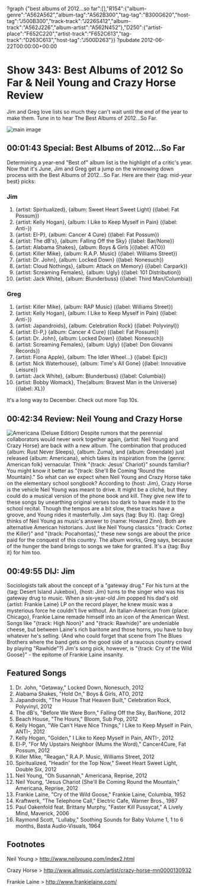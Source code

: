 ?graph {"best albums of 2012...so far":[],"R154":{"album-genre":"A562A562","album-tag":"A562B300","tag-tag":"B300G620","host-tag":"J500B300","track-track":"J226S412","album-track":"A562J226","album-artist":"A562N452"},"D250":{"artist-place":"F652C220","artist-track":"F652C613","tag-track":"D263C613","host-tag":"J500D263"}}
?pubdate 2012-06-22T00:00:00+00:00

# Show 343: Best Albums of 2012 So Far & Neil Young and Crazy Horse Review
Jim and Greg love lists so much they can't wait until the end of the year to make them. Tune in to hear The Best Albums of 2012...So Far.

![main image](http://static.soundopinions.org/images/2012/bestof2012_sofar.jpg)

## 00:01:43 Special: Best Albums of 2012...So Far
Determining a year-end "Best of" album list is the highlight of a critic's year. Now that it's June, Jim and Greg get a jump on the winnowing down process with the Best Albums of 2012...So Far. Here are their {tag: mid-year best} picks:

### Jim
1. {artist: Spiritualized}, {album: Sweet Heart Sweet Light} ({label: Fat Possum})
2. {artist: Kelly Hogan}, {album: I Like to Keep Myself in Pain} ({label: Anti-})
3. {artist: EI-P}, {album: Cancer 4 Cure} ({label: Fat Possum})
4. {artist: The dB's}, {album: Falling Off the Sky} ({label: Bar/None})
5. {artist: Alabama Shakes}, {album: Boys & Girls }({label: ATO})
6. {artist: Killer Mike}, {album: R.A.P. Music} ({label: Williams Street})
7. {artist: Dr. John}, {album: Locked Down} ({label: Nonesuch})
8. {artist: Cloud Nothings}, {album: Attack on Memory} ({label: Carpark})
9. {artist: Screaming Females}, {album: Ugly} ({label: 101 Distribution})
10. {artist: Jack White}, {album: Blunderbuss} ({label: Third Man/Columbia})

### Greg
1. {artist: Killer Mike}, {album: RAP Music} ({label: Williams Street})
2. {artist: Kelly Hogan}, {album: I Like to Keep Myself in Pain} ({label: Anti-})
3. {artist: Japandroids}, {album: Celebration Rock} ({label: Polyvinyl})
4. {artist: El-P,} {album: Cancer 4 Cure} ({label: Fat Possum})
5. {artist: Dr. John}, {album: Locked Down} ({label: Nonesuch})
6. {artist: Screaming Females}, {album: Ugly} ({label: Don Giovanni Records})
7. {artist: Fiona Apple}, {album: The Idler Wheel...} ({label: Epic})
8. {artist: Nick Waterhouse}, {album: Time's All Gone} ({label: Innovative Leisure})
9. {artist: Jack White}, {album: Blunderbuss} ({label: Columbia})
10. {artist: Bobby Womack}, The{album:  Bravest Man in the Universe} ({label: XL})

It's a long way to December. Check out more Top 10s.

## 00:42:34 Review: Neil Young and Crazy Horse
![Americana (Deluxe Edition)](http://cdn3.pitchfork.com/albums/17850/homepage_large.8b1a6091.jpg "167559/530642631")
Despite rumors that the perennial collaborators would never work together again, {artist: Neil Young and Crazy Horse} are back with a new album. The combination that produced {album: Rust Never Sleeps}, {album: Zuma}, and {album: Greendale} just released {album: Americana}, which takes its inspiration from the {genre: American folk} vernacular. Think "{track: Jesus' Chariot}" sounds familiar? You might know it better as "{track: She'll Be Coming 'Round the Mountain}." So what can we expect when Neil Young and Crazy Horse take on the elementary school songbook? According to {host: Jim}, Crazy Horse is the vehicle Neil Young was meant to drive. It might be a cliché, but they could do a musical version of the phone book and kill. They give new life to these songs by unearthing original verses too dark to have made it to the school recital. Though the tempos are a bit slow, these tracks have a groove, and Young rides it masterfully. Jim says {tag: Buy It}. {tag: Greg} thinks of Neil Young as music's answer to {name: Howard Zinn}. Both are alternative American historians. Just like Neil Young classics "{track: Cortez the Killer}" and "{track: Pocahontas}," these new songs are about the price paid for the conquest of this country. The album works, Greg says, because of the hunger the band brings to songs we take for granted. It's a {tag: Buy it} for him too.

## 00:49:55 DIJ: Jim
Sociologists talk about the concept of a "gateway drug." For his turn at the {tag: Desert Island Jukebox}, {host: Jim} turns to the singer who was his gateway drug to music. When a six-year-old Jim popped his dad's old {artist: Frankie Laine} LP on the record player, he knew music was a mysterious force he couldn't live without. An Italian-American from {place: Chicago}, Frankie Laine remade himself into an icon of the American West. Songs like "{track: High Noon}" and "{track: Rawhide}" are undeniable cheese, but between Laine's rich baritone and those horns, you have to buy whatever he's selling. (And who could forget that scene from The Blues Brothers where the band gets on the good side of a raucous country crowd by playing "Rawhide"?) Jim's song pick, however, is "{track: Cry of the Wild Goose}" - the epitome of Frankie Laine insanity.


## Featured Songs
1. Dr. John, "Getaway," Locked Down, Nonesuch, 2012
2. Alabama Shakes, "Hold On," Boys & Girls, ATO, 2012
3. Japandroids, "The House That Heaven Built," Celebration Rock, Polyvinyl, 2012
4. The dB's, "Before We Were Born," Falling Off the Sky, Bar/None, 2012
5. Beach House, "The Hours," Bloom, Sub Pop, 2012
6. Kelly Hogan, "We Can't Have Nice Things," I Like to Keep Myself in Pain, ANTI-, 2012
7. Kelly Hogan, "Golden," I Like to Keep Myself in Pain, ANTI-, 2012
8. El-P, "For My Upstairs Neighbor (Mums the Word)," Cancer4Cure, Fat Possum, 2012
9. Killer Mike, "Reagan," R.A.P. Music, Williams Street, 2012
10. Spiritualized, "Headin' for the Top Now," Sweet Heart Sweet Light, Double Six, 2012
11. Neil Young, "Oh Susannah," Americana, Reprise, 2012
12. Neil Young, "Jesus Chariot (She'll Be Coming Round the Mountain," Americana, Reprise, 2012
13. Frankie Laine, "Cry of the Wild Goose," Frankie Laine, Columbia, 1952
14. Kraftwerk, "The Telephone Call," Electric Cafe, Warner Bros., 1987
15. Paul Oakenfold feat. Brittany Murphy, "Faster Kill Pussycat," A Lively Mind, Maverick, 2006
16. Raymond Scott, "Lullaby," Soothing Sounds for Baby Volume 1, 1 to 6 months, Basta Audio-Visuals, 1964

## Footnotes

Neil Young > http://www.neilyoung.com/index2.html

Crazy Horse > http://www.allmusic.com/artist/crazy-horse-mn0000130932

Frankie Laine > http://www.frankielaine.com/